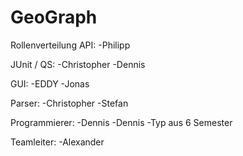 # GeoGraph

Rollenverteilung
API:
-Philipp

JUnit / QS:
-Christopher
-Dennis

GUI:
-EDDY
-Jonas

Parser:
-Christopher
-Stefan

Programmierer:
-Dennis
-Dennis
-Typ aus 6 Semester

Teamleiter:
-Alexander
